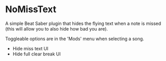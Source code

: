 # NoMissText

A simple Beat Saber plugin that hides the flying text when a note is missed (this will allow you to also hide how bad you are).

Toggleable options are in the 'Mods' menu when selecting a song.
- Hide miss text UI
- Hide full clear break UI
